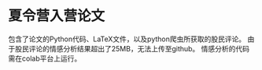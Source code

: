 # 夏令营入营论文
包含了论文的Python代码、LaTeX文件，以及python爬虫所获取的股民评论。
由于股民评论的情感分析结果超出了25MB，无法上传至github。
情感分析的代码需在colab平台上运行。
